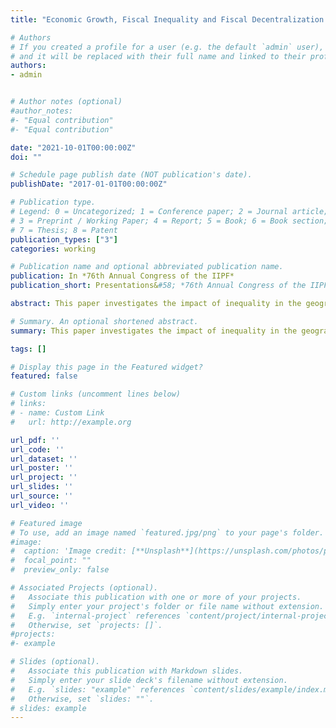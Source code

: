 ```yaml
---
title: "Economic Growth, Fiscal Inequality and Fiscal Decentralization: Evidence from China"

# Authors
# If you created a profile for a user (e.g. the default `admin` user), write the username (folder name) here
# and it will be replaced with their full name and linked to their profile.
authors:
- admin


# Author notes (optional)
#author_notes:
#- "Equal contribution"
#- "Equal contribution"

date: "2021-10-01T00:00:00Z"
doi: ""

# Schedule page publish date (NOT publication's date).
publishDate: "2017-01-01T00:00:00Z"

# Publication type.
# Legend: 0 = Uncategorized; 1 = Conference paper; 2 = Journal article;
# 3 = Preprint / Working Paper; 4 = Report; 5 = Book; 6 = Book section;
# 7 = Thesis; 8 = Patent
publication_types: ["3"]
categories: working

# Publication name and optional abbreviated publication name.
publication: In *76th Annual Congress of the IIPF*
publication_short: Presentations&#58; *76th Annual Congress of the IIPF 2020*, and *CUNY Graduate Center 2021*.

abstract: This paper investigates the impact of inequality in the geographic distribution of fiscal resources on regional economic growth under fiscal decentralization policy in the context of China's experience, using panel data for 28 provinces over the period 1987–2010. In the recent past, the structure of decentralized government in China has undergone two significant fiscal reforms "fiscal contract responsibility system" (FRS) in 1985-1993, and "Tax Sharing System" (TSS) in 1994. I find that there are different impacts of overall fiscal inequality on economic growth pre- and post-1994. Second, I show that fiscal decentralization could improve regional growth in China.  Finally, I examine the impact of extra-budgetary funds on the reduction of the gaps between the economic growth of rich and poor provinces.

# Summary. An optional shortened abstract.
summary: This paper investigates the impact of inequality in the geographic distribution of fiscal resources on regional economic growth under fiscal decentralization policy in the context of China's experience.

tags: []

# Display this page in the Featured widget?
featured: false

# Custom links (uncomment lines below)
# links:
# - name: Custom Link
#   url: http://example.org

url_pdf: ''
url_code: ''
url_dataset: ''
url_poster: ''
url_project: ''
url_slides: ''
url_source: ''
url_video: ''

# Featured image
# To use, add an image named `featured.jpg/png` to your page's folder.
#image:
#  caption: 'Image credit: [**Unsplash**](https://unsplash.com/photos/pLCdAaMFLTE)'
#  focal_point: ""
#  preview_only: false

# Associated Projects (optional).
#   Associate this publication with one or more of your projects.
#   Simply enter your project's folder or file name without extension.
#   E.g. `internal-project` references `content/project/internal-project/index.md`.
#   Otherwise, set `projects: []`.
#projects:
#- example

# Slides (optional).
#   Associate this publication with Markdown slides.
#   Simply enter your slide deck's filename without extension.
#   E.g. `slides: "example"` references `content/slides/example/index.md`.
#   Otherwise, set `slides: ""`.
# slides: example
---
```

